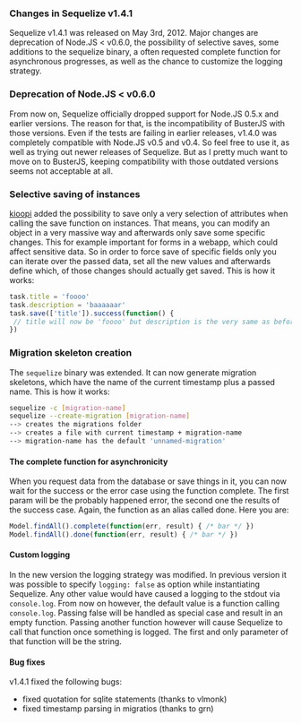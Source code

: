 ### Changes in Sequelize v1.4.1

Sequelize v1.4.1 was released on May 3rd, 2012. Major changes are deprecation of Node.JS < v0.6.0, the possibility of selective saves, some additions to the sequelize binary, a often requested complete function for asynchronous progresses, as well as the chance to customize the logging strategy.

### Deprecation of Node.JS < v0.6.0

From now on, Sequelize officially dropped support for Node.JS 0.5.x and earlier versions. The reason for that, is the incompatibility of BusterJS with those versions. Even if the tests are failing in earlier releases, v1.4.0 was completely compatible with Node.JS v0.5 and v0.4. So feel free to use it, as well as trying out newer releases of Sequelize. But as I pretty much want to move on to BusterJS, keeping compatibility with those outdated versions seems not acceptable at all.

### Selective saving of instances

[kioopi](https://github.com/kioopi) added the possibility to save only a very selection of attributes when calling the save function on instances. That means, you can modify an object in a very massive way and afterwards only save some specific changes. This for example important for forms in a webapp, which could affect sensitive data. So in order to force save of specific fields only you can iterate over the passed data, set all the new values and afterwards define which, of those changes should actually get saved. This is how it works:

```js
task.title = 'foooo'
task.description = 'baaaaaar'
task.save(['title']).success(function() {
 // title will now be 'foooo' but description is the very same as before
})
```

### Migration skeleton creation

The `sequelize` binary was extended. It can now generate migration skeletons, which have the name of the current timestamp plus a passed name. This is how it works:

```bash
sequelize -c [migration-name]
sequelize --create-migration [migration-name]
--> creates the migrations folder
--> creates a file with current timestamp + migration-name
--> migration-name has the default 'unnamed-migration'
```

#### The complete function for asynchronicity

When you request data from the database or save things in it, you can now wait for the success or the error case using the function complete. The first param will be the probably happened error, the second one the results of the success case. Again, the function as an alias called done. Here you are:

```js
Model.findAll().complete(function(err, result) { /* bar */ })
Model.findAll().done(function(err, result) { /* bar */ })
```

#### Custom logging

In the new version the logging strategy was modified. In previous version it was possible to specify `logging: false` as option while instantiating Sequelize. Any other value would have caused a logging to the stdout via `console.log`. From now on however, the default value is a function calling `console.log`. Passing false will be handled as special case and result in an empty function. Passing another function however will cause Sequelize to call that function once something is logged. The first and only parameter of that function will be the string.

#### Bug fixes

v1.4.1 fixed the following bugs:

* fixed quotation for sqlite statements (thanks to vlmonk)
* fixed timestamp parsing in migratios (thanks to grn)


